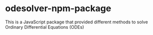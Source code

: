 # odesolver-npm-package
This is a JavaScript package that provided different methods to solve Ordinary Differential Equations (ODEs)

